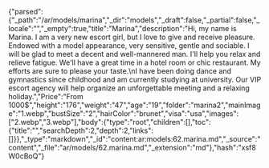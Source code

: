 {"parsed":{"_path":"/ar/models/marina","_dir":"models","_draft":false,"_partial":false,"_locale":"","_empty":true,"title":"Marina","description":"Hi, my name is Marina. I am a very new escort girl, but I love to give and receive pleasure. Endowed with a model appearance, very sensitive, gentle and sociable. I will be glad to meet a decent and well-mannered man. I'll help you relax and relieve fatigue. We'll have a great time in a hotel room or chic restaurant. My efforts are sure to please your taste.\nI have been doing dance and gymnastics since childhood and am currently studying at university. Our VIP escort agency will help organize an unforgettable meeting and a relaxing holiday.","Price":"From 1000$","height":"176","weight":"47","age":"19","folder":"marina2","mainImage":"1.webp","bustSize":"2","hairColor":"brunet","visa":"usa","images":["2.webp","3.webp"],"body":{"type":"root","children":[],"toc":{"title":"","searchDepth":2,"depth":2,"links":[]}},"_type":"markdown","_id":"content:ar:models:62.marina.md","_source":"content","_file":"ar/models/62.marina.md","_extension":"md"},"hash":"xsf8W0cBoQ"}